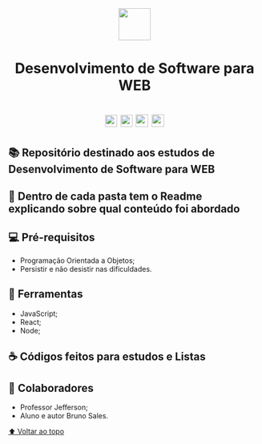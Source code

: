 <div align="center"> 
    <img width=64px height=64px src="https://img.icons8.com/nolan/64/web.png"/>
</div>

<div align="center">

<h1> Desenvolvimento de Software para WEB <h1>

<img height=24he src="https://img.shields.io/github/repo-size/brunossales/WEB_2022.1" /> 
<img height=24he src="https://img.shields.io/github/languages/count/brunossales/WEB_2022.1" /> 
<img height=25he src="https://img.shields.io/github/stars/brunossales/WEB_2022.1?style=social" /> 
<img height=25he src="https://img.shields.io/github/forks/brunossales/WEB_2022.1?style=social" /> 

</div>

<h2>📚 Repositório destinado aos estudos de Desenvolvimento de Software para WEB </h2>

<h2>📁 Dentro de cada pasta tem o Readme explicando sobre qual conteúdo foi abordado </h2>

<h2>💻 Pré-requisitos </h2>
<ul>
    <li> Programação Orientada a Objetos; </li>
    <li> Persistir e não desistir nas dificuldades. </li>
</ul>

<h2>🚀 Ferramentas </h2>
<ul>
    <li> JavaScript; </li>
    <li> React; </li>
    <li> Node; </li>
</ul>

<h2>☕ Códigos feitos para estudos e Listas </h2>

<h2>🤝 Colaboradores </h2>
    <ul>
    <li> Professor Jefferson; </li>
    <li> Aluno e autor Bruno Sales. </li>
</ul>

[⬆ Voltar ao topo](#-desenvolvimento-de-software-para-web-)<br>